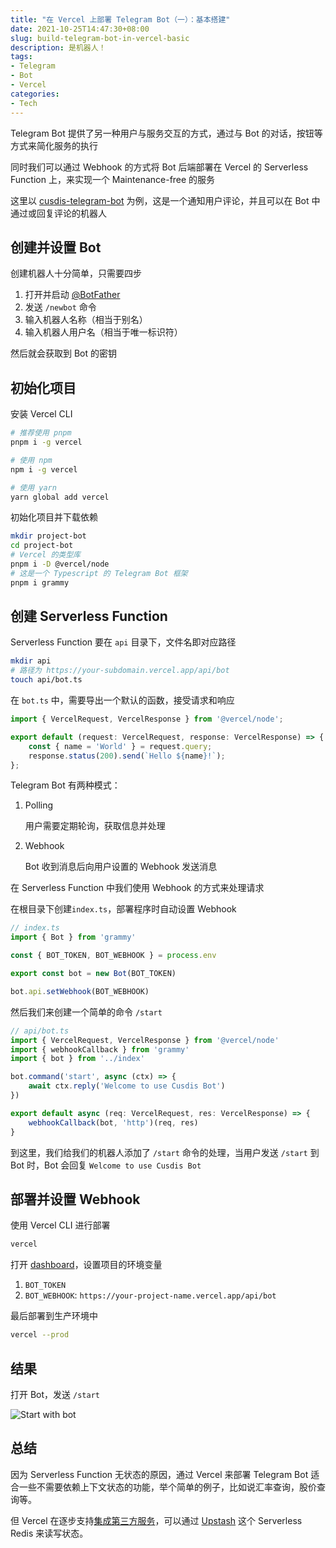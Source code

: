 ```yaml
---
title: "在 Vercel 上部署 Telegram Bot（一）：基本搭建"
date: 2021-10-25T14:47:30+08:00
slug: build-telegram-bot-in-vercel-basic
description: 是机器人！
tags:
- Telegram
- Bot
- Vercel
categories:
- Tech
---
```


Telegram Bot 提供了另一种用户与服务交互的方式，通过与 Bot 的对话，按钮等方式来简化服务的执行

同时我们可以通过 Webhook 的方式将 Bot 后端部署在 Vercel 的 Serverless Function 上，来实现一个 Maintenance-free 的服务

这里以 [cusdis-telegram-bot](https://github.com/WingLim/cusdsi-telegram-bot) 为例，这是一个通知用户评论，并且可以在 Bot 中通过或回复评论的机器人

## 创建并设置 Bot

创建机器人十分简单，只需要四步

1. 打开并启动 [@BotFather](https://t.me/BotFather)
2. 发送 `/newbot` 命令
3. 输入机器人名称（相当于别名）
4. 输入机器人用户名（相当于唯一标识符）

然后就会获取到 Bot 的密钥

## 初始化项目

安装 Vercel CLI

```bash
# 推荐使用 pnpm
pnpm i -g vercel

# 使用 npm
npm i -g vercel

# 使用 yarn
yarn global add vercel
```

初始化项目并下载依赖

```bash
mkdir project-bot
cd project-bot
# Vercel 的类型库
pnpm i -D @vercel/node
# 这是一个 Typescript 的 Telegram Bot 框架
pnpm i grammy
```

## 创建 Serverless Function

Serverless Function 要在 `api` 目录下，文件名即对应路径

```bash
mkdir api
# 路径为 https://your-subdomain.vercel.app/api/bot
touch api/bot.ts
```

在 `bot.ts` 中，需要导出一个默认的函数，接受请求和响应

```ts
import { VercelRequest, VercelResponse } from '@vercel/node';

export default (request: VercelRequest, response: VercelResponse) => {
	const { name = 'World' } = request.query;
	response.status(200).send(`Hello ${name}!`);
};
```

Telegram Bot 有两种模式：
1. Polling
	
	用户需要定期轮询，获取信息并处理
2. Webhook
	
	Bot 收到消息后向用户设置的 Webhook 发送消息

在 Serverless Function 中我们使用 Webhook 的方式来处理请求

在根目录下创建`index.ts`，部署程序时自动设置 Webhook

```ts
// index.ts
import { Bot } from 'grammy'

const { BOT_TOKEN, BOT_WEBHOOK } = process.env

export const bot = new Bot(BOT_TOKEN)

bot.api.setWebhook(BOT_WEBHOOK)
```

然后我们来创建一个简单的命令 `/start`

```ts
// api/bot.ts
import { VercelRequest, VercelResponse } from '@vercel/node'
import { webhookCallback } from 'grammy'
import { bot } from '../index'

bot.command('start', async (ctx) => {
    await ctx.reply('Welcome to use Cusdis Bot')
})

export default async (req: VercelRequest, res: VercelResponse) => {
    webhookCallback(bot, 'http')(req, res)
}

```

到这里，我们给我们的机器人添加了 `/start` 命令的处理，当用户发送 `/start` 到 Bot 时，Bot 会回复 `Welcome to use Cusdis Bot`

## 部署并设置 Webhook

使用 Vercel CLI 进行部署

```bash
vercel
```

打开 [dashboard](https://vercel.com/dashboard)，设置项目的环境变量

1. `BOT_TOKEN`
2. `BOT_WEBHOOK`: `https://your-project-name.vercel.app/api/bot`

最后部署到生产环境中

```bash
vercel --prod
```

## 结果

打开 Bot，发送 `/start`

![Start with bot](https://cdn.jsdelivr.net/gh/WingLim/winglim.github.io@hugo/static/images/cusdis-bot-start.jpeg)

## 总结

因为 Serverless Function 无状态的原因，通过 Vercel 来部署 Telegram Bot 适合一些不需要依赖上下文状态的功能，举个简单的例子，比如说汇率查询，股价查询等。

但 Vercel 在逐步支持[集成第三方服务](https://vercel.com/integrations)，可以通过 [Upstash](https://vercel.com/integrations/upstash) 这个 Serverless Redis 来读写状态。
